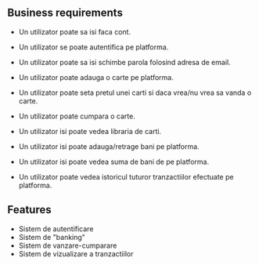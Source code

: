 ## Business requirements 

- Un utilizator poate sa isi faca cont.
- Un utilizator se poate autentifica pe platforma.
- Un utilizator poate sa isi schimbe parola folosind adresa de email.

- Un utilizator poate adauga o carte pe platforma.
- Un utilizator poate seta pretul unei carti si daca vrea/nu vrea sa vanda o carte.
- Un utilizator poate cumpara o carte.
- Un utilizator isi poate vedea libraria de carti.

- Un utilizator isi poate adauga/retrage bani pe platforma.
- Un utilizator isi poate vedea suma de bani de pe platforma.
- Un utilizator poate vedea istoricul tuturor tranzactiilor efectuate pe platforma.

## Features
- Sistem de autentificare
- Sistem de "banking"
- Sistem de vanzare-cumparare
- Sistem de vizualizare a tranzactiilor



